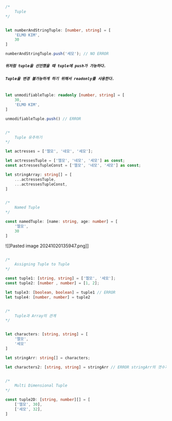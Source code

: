 
```ts
/*
	Tuple
*/


let numberAndStringTuple: [number, string] = [
	'ELMO KIM',
	30
]

numberAndStringTuple.push('세모'); // NO ERROR

```

##### `위처럼 tuple을 선언했을 때 tuple에 push가 가능하다.`

##### `Tuple을 변경 불가능하게 하기 위해서 readonly를 사용한다.`

```ts

let unmodifiableTuple: readonly [number, string] = [
	30,
	'ELMO KIM',
]

unmodifiableTuple.push() // ERROR

```

```ts

/*
	Tuple 유추하기
*/

let actresses = ['엘모', '네모', '세모'];

let actressesTuple = ['엘모', '네모', '세모'] as const;
const actressesTupleConst = ['엘모', '네모', '세모'] as const;

let stringArray: string[] = [
	...actressesTuple,
	...actressesTupleConst,
]

```



```ts

/*
	Named Tuple
*/

const namedTuple: [name: string, age: number] = [
	'엘모',
	30
]

```

![[Pasted image 20241020135947.png]]

```ts

/*
	Assigning Tuple to Tuple
*/

const tuple1: [string, string] = ['엘모', '세모'];
const tuple2: [number , number] = [1, 2];

let tuple3: [boolean, boolean] = tuple1 // ERROR
let tuple4: [number, number] = tuple2

```


```ts

/*
	Tuple과 Array의 관계
*/


let characters: [string, string] = [
	'엘모',
	'세모'
]

let stringArr: string[] = characters;

let characters2: [string, string] = stringArr // ERROR stringArr의 갯수가 몇 개 인지 알 수 없기 때문에 에러가 발생한다.

```

```ts

/*
	Multi Dimensional Tuple
*/

const tuple2D: [string, number][] = [
	['엘모', 30],
	['세모', 32],
]

```